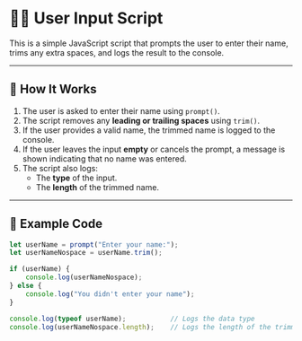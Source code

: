 # 🧑‍💻 User Input Script

This is a simple JavaScript script that prompts the user to enter their name, trims any extra spaces, and logs the result to the console.

---

## 🔗 How It Works

1. The user is asked to enter their name using `prompt()`.
2. The script removes any **leading or trailing spaces** using `trim()`.
3. If the user provides a valid name, the trimmed name is logged to the console.
4. If the user leaves the input **empty** or cancels the prompt, a message is shown indicating that no name was entered.
5. The script also logs:
   - The **type** of the input.
   - The **length** of the trimmed name.

---

## 📜 Example Code
```javascript
let userName = prompt("Enter your name:");
let userNameNospace = userName.trim();

if (userName) {
    console.log(userNameNospace);
} else {
    console.log("You didn't enter your name");
}

console.log(typeof userName);           // Logs the data type
console.log(userNameNospace.length);    // Logs the length of the trimmed name

